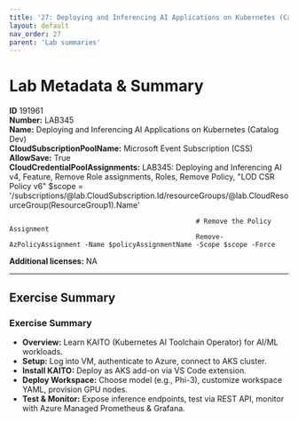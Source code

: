 ```yaml
---
title: '27: Deploying and Inferencing AI Applications on Kubernetes (Catalog Dev)'
layout: default
nav_order: 27
parent: 'Lab summaries'
--- 
```


# Lab Metadata & Summary

**ID** 191961  
**Number:** LAB345  
**Name:** Deploying and Inferencing AI Applications on Kubernetes (Catalog Dev)  
**CloudSubscriptionPoolName:** Microsoft Event Subscription (CSS)  
**AllowSave:** True  
**CloudCredentialPoolAssignments:** LAB345: Deploying and Inferencing AI v4, Feature, Remove Role assignments, Roles, Remove Policy, "LOD CSR Policy v6"
                                                   $scope = '/subscriptions/@lab.CloudSubscription.Id/resourceGroups/@lab.CloudResourceGroup(ResourceGroup1).Name'
                                                   
                                                   # Remove the Policy Assignment
                                                   Remove-AzPolicyAssignment -Name $policyAssignmentName -Scope $scope -Force  
**Additional licenses:** NA  

---

## Exercise Summary
### Exercise Summary
- **Overview:** Learn KAITO (Kubernetes AI Toolchain Operator) for AI/ML workloads.
- **Setup:** Log into VM, authenticate to Azure, connect to AKS cluster.
- **Install KAITO:** Deploy as AKS add-on via VS Code extension.
- **Deploy Workspace:** Choose model (e.g., Phi-3), customize workspace YAML, provision GPU nodes.
- **Test & Monitor:** Expose inference endpoints, test via REST API, monitor with Azure Managed Prometheus & Grafana.

